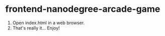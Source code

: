 frontend-nanodegree-arcade-game
===============================

1. Open index.html in a web browser.
2. That's really it... Enjoy!
